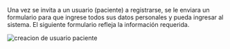 Una vez se invita a un usuario (paciente) a registrarse, se le enviara un formulario para que ingrese todos sus datos personales y pueda ingresar al sistema. El siguiente formulario refleja la información requerida. 

![creacion de usuario paciente](https://s3-us-west-2.amazonaws.com/andarwiki/creacion+de+contacto+paciente.jpg)